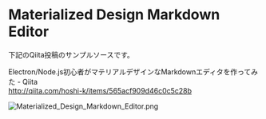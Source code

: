# Materialized Design Markdown Editor

下記のQiita投稿のサンプルソースです。

Electron/Node.js初心者がマテリアルデザインなMarkdownエディタを作ってみた - Qiita  
http://qiita.com/hoshi-k/items/565acf909d46c0c5c28b

![Materialized_Design_Markdown_Editor.png](https://qiita-image-store.s3.amazonaws.com/0/83154/82243b4a-0611-38f5-9ba2-c75b416141c8.png "Materialized_Design_Markdown_Editor.png")
